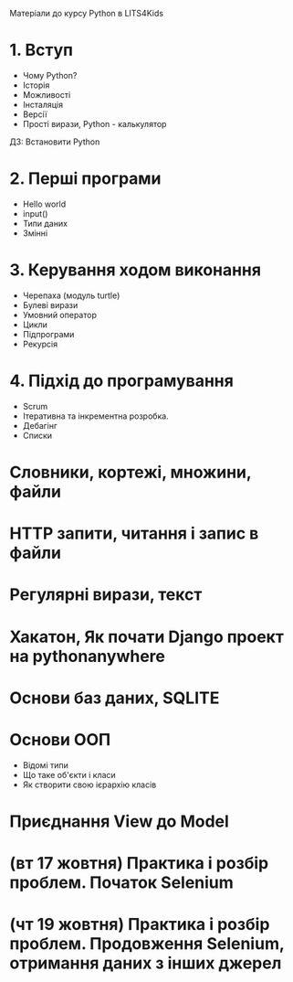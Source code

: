 Матеріали до курсу Python в LITS4Kids

# 1. Вступ
* Чому Python? 
* Історія
* Можливості
* Інсталяція
* Версії
* Прості вирази, Python - калькулятор

ДЗ: Встановити Python

# 2. Перші програми
* Hello world
* input()
* Типи даних
* Змінні

# 3. Керування ходом виконання
* Черепаха (модуль turtle)
* Булеві вирази
* Умовний оператор
* Цикли
* Підпрограми
* Рекурсія

# 4. Підхід до програмування
* Scrum
* Ітеративна та інкрементна розробка.
* Дебагінг
* Списки

# Словники, кортежі, множини, файли

# HTTP запити, читання і запис в файли

# Регулярні вирази, текст

# Хакатон, Як почати Django проект на pythonanywhere

# Основи баз даних, SQLITE

# Основи ООП
* Відомі типи
* Що таке об'єкти і класи
* Як створити свою ієрархію класів

# Приєднання View до Model

# (вт 17 жовтня) Практика і розбір проблем. Початок Selenium

# (чт 19 жовтня) Практика і розбір проблем. Продовження Selenium, отримання даних з інших джерел
